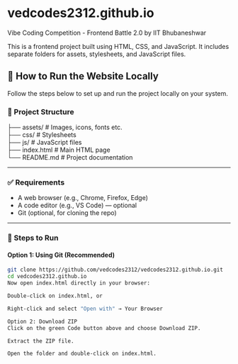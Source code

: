 # vedcodes2312.github.io

Vibe Coding Competition - Frontend Battle 2.0 by IIT Bhubaneshwar

This is a frontend project built using HTML, CSS, and JavaScript. It includes separate folders for assets, stylesheets, and JavaScript files.

## 🔧 How to Run the Website Locally

Follow the steps below to set up and run the project locally on your system.

### 📁 Project Structure

├── assets/ # Images, icons, fonts etc. <br>
├── css/ # Stylesheets <br>
├── js/ # JavaScript files <br>
├── index.html # Main HTML page <br>
└── README.md # Project documentation


---

### ✅ Requirements

- A web browser (e.g., Chrome, Firefox, Edge)
- A code editor (e.g., VS Code) — optional
- Git (optional, for cloning the repo)

---

### 🚀 Steps to Run

#### Option 1: Using Git (Recommended)

```bash
git clone https://github.com/vedcodes2312/vedcodes2312.github.io.git
cd vedcodes2312.github.io
Now open index.html directly in your browser:

Double-click on index.html, or

Right-click and select "Open with" → Your Browser

Option 2: Download ZIP
Click on the green Code button above and choose Download ZIP.

Extract the ZIP file.

Open the folder and double-click on index.html.

